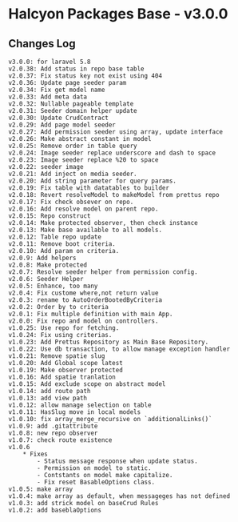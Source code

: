 # Halcyon Packages Base - v3.0.0


## Changes Log 
    v3.0.0: for laravel 5.8
    v2.0.38: Add status in repo base table
    v2.0.37: Fix status key not exist using 404
    v2.0.36: Update page seeder param
    v2.0.34: Fix get model name
    v2.0.33: Add meta data
    v2.0.32: Nullable pageable template
    v2.0.31: Seeder domain helper update
    v2.0.30: Update CrudContract 
    v2.0.29: Add page model seeder
    v2.0.27: Add permission seeder using array, update interface
    v2.0.26: Make abstract constant in model
    v2.0.25: Remove order in table query
    v2.0.24: Image seeder replace underscore and dash to space
    v2.0.23: Image seeder replace %20 to space
    v2.0.22: seeder image
    v2.0.21: Add inject on media seeder.
    v2.0.20: Add string parameter for query params.
    v2.0.19: Fix table with datatables to builder
    v2.0.18: Revert resolveModel to makeModel from prettus repo
    v2.0.17: Fix check obsever on repo.
    v2.0.16: Add resolve model on parent repo.
    v2.0.15: Repo construct
    v2.0.14: Make protected observer, then check instance
    v2.0.13: Make base available to all models.
    v2.0.12: Table repo update
    v2.0.11: Remove boot criteria.
    v2.0.10: Add param on criteria.
    v2.0.9: Add helpers
    v2.0.8: Make protected
    v2.0.7: Resolve seeder helper from permission config.
    v2.0.6: Seeder Helper
    v2.0.5: Enhance, too many 
    v2.0.4: Fix custome where,not return value
    v2.0.3: rename to AutoOrderBootedByCriteria
	v2.0.2: Order by to criteria
	v2.0.1: Fix multiple definition with main App.
	v2.0.0: Fix repo and model on controllers.
    v1.0.25: Use repo for fetching. 
    v1.0.24: Fix using criterias.
    v1.0.23: Add Prettus Repository as Main Base Repository.
    v1.0.22: Use db transaction, to allow manage exception handler
    v1.0.21: Remove spatie slug
    v1.0.20: Add Global scope latest
    v1.0.19: Make observer protected
    v1.0.16: Add spatie tranlation
    v1.0.15: Add exclude scope on abstract model
    v1.0.14: add route path
    v1.0.13: add view path
    v1.0.12: allow manage selection on table
    v1.0.11: HasSlug move in local models
    v1.0.10: fix array_merge_recursive on `additionalLinks()`
    v1.0.9: add .gitattribute
    v1.0.8: new repo observer
    v1.0.7: check route existence
    v1.0.6
        * Fixes
            - Status message response when update status.
            - Permission on model to static.
            - Contstants on model make capitalize.
            - Fix reset BasableOptions class.
    v1.0.5: make array
    v1.0.4: make array as default, when messageges has not defined
    v1.0.3: add strick model on baseCrud Rules
    v1.0.2: add baseblaOptions
